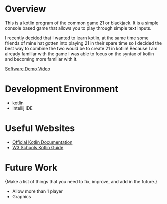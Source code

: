 # Overview

This is a kotlin program of the common game 21 or blackjack. It is a simple console based game that allows you to play through simple text inputs.  

I recently decided that I wanted to learn kotlin, at the same time some friends of mine hat gotten into playing 21 in their spare time so I decided the best way to combine the two would be to create 21 in kotlin! Because I am already familiar with the game I was able to focus on the syntax of kotlin and becoming more familiar with it. 


[Software Demo Video](https://youtu.be/xQPfbtEu1oI)

# Development Environment

- kotlin 
- Intellij IDE

# Useful Websites


* [Official Kotlin Documentation](https://kotlinlang.org/docs/home.html)
* [W3 Schools Kotlin Guide](https://www.w3schools.com/kotlin/index.php)

# Future Work

{Make a list of things that you need to fix, improve, and add in the future.}
* Allow more than 1 player
* Graphics 
